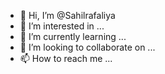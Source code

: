 - 👋 Hi, I’m @Sahilrafaliya
- 👀 I’m interested in ...
- 🌱 I’m currently learning ...
- 💞️ I’m looking to collaborate on ...
- 📫 How to reach me ...

<!---
Sahilrafaliya/Sahilrafaliya is a ✨ special ✨ repository because its `README.md` (this file) appears on your GitHub profile.
You can click the Preview link to take a look at your changes.
--->
